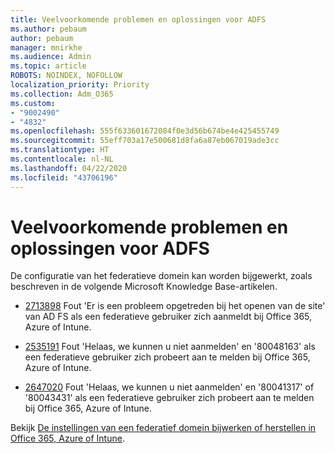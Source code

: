 ```yaml
---
title: Veelvoorkomende problemen en oplossingen voor ADFS
ms.author: pebaum
author: pebaum
manager: mnirkhe
ms.audience: Admin
ms.topic: article
ROBOTS: NOINDEX, NOFOLLOW
localization_priority: Priority
ms.collection: Adm_O365
ms.custom:
- "9002490"
- "4832"
ms.openlocfilehash: 555f633601672084f0e3d56b674be4e425455749
ms.sourcegitcommit: 55eff703a17e500681d8fa6a87eb067019ade3cc
ms.translationtype: HT
ms.contentlocale: nl-NL
ms.lasthandoff: 04/22/2020
ms.locfileid: "43706196"
---
```

# <a name="common-issues-and-resolutions-for-adfs"></a>Veelvoorkomende problemen en oplossingen voor ADFS

De configuratie van het federatieve domein kan worden bijgewerkt, zoals beschreven in de volgende Microsoft Knowledge Base-artikelen.

- [2713898](https://support.microsoft.com/help/2713898) Fout 'Er is een probleem opgetreden bij het openen van de site' van AD FS als een federatieve gebruiker zich aanmeldt bij Office 365, Azure of Intune.

- [2535191](https://support.microsoft.com/help/2535191) Fout 'Helaas, we kunnen u niet aanmelden' en '80048163' als een federatieve gebruiker zich probeert aan te melden bij Office 365, Azure of Intune.

- [2647020](https://support.microsoft.com/help/2647020) Fout 'Helaas, we kunnen u niet aanmelden' en '80041317' of '80043431' als een federatieve gebruiker zich probeert aan te melden bij Office 365, Azure of Intune.

Bekijk [De instellingen van een federatief domein bijwerken of herstellen in Office 365, Azure of Intune](https://docs.microsoft.com/office365/troubleshoot/active-directory/update-federated-domain-office-365).
